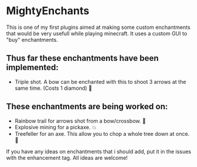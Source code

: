 # MightyEnchants
This is one of my first plugins aimed at making some custom enchantments that would be very usefull while playing minecraft. It uses a custom GUI to "buy" enchantments.

## Thus far these enchantments have been implemented:
- Triple shot. A bow can be enchanted with this to shoot 3 arrows at the same time. (Costs 1 diamond) 🏹

## These enchantments are being worked on:
- Rainbow trail for arrows shot from a bow/crossbow. 🌈
- Explosive mining for a pickaxe. 💥
- Treefeller for an axe. This allow you to chop a whole tree down at once. 🌲



If you have any ideas on enchantments that i should add, put it in the issues with the enhancement tag. All ideas are welcome!
